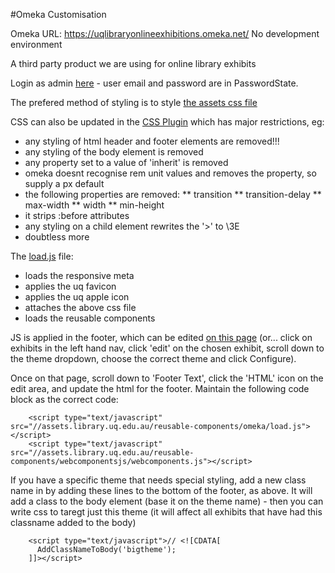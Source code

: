 #Omeka Customisation

Omeka URL: https://uqlibraryonlineexhibitions.omeka.net/
No development environment


A third party product we are using for online library exhibits

Login as admin [here](https://uqlibraryonlineexhibitions.omeka.net/admin/) - user email and password are in PasswordState.

The prefered method of styling is to style [the assets css file](https://github.com/uqlibrary/uqlibrary-reusable-components/blob/master/applications/omeka/custom-styles.scss)

CSS can also be updated in the [CSS Plugin](http://uqlibraryonlineexhibitions.omeka.net/admin/plugins)
which has major restrictions, eg:

* any styling of html header and footer elements are removed!!!
* any styling of the body element is removed
* any property set to a value of 'inherit' is removed
* omeka doesnt recognise rem unit values and removes the property, so supply a px default
* the following properties are removed:
** transition
** transition-delay
** max-width
** width
** min-height
* it strips :before attributes
* any styling on a child element rewrites the '>' to \3E
* doubtless more

The [load.js](//assets.library.uq.edu.au/reusable-components/omeka/load.js) file:

* loads the responsive meta
* applies the uq favicon
* applies the uq apple icon
* attaches the above css file
* loads the reusable components

JS is applied in the footer, which can be edited [on this page](http://uqlibraryonlineexhibitions.omeka.net/admin/exhibits/theme-config/1) (or... click on exhibits in the left hand nav, click 'edit' on the chosen exhibit, scroll down to the theme dropdown, choose the correct theme and click Configure).

Once on that page, scroll down to 'Footer Text', click the 'HTML' icon on the edit area, and update the html for the footer. Maintain the following code block as the correct code:

        <script type="text/javascript" src="//assets.library.uq.edu.au/reusable-components/omeka/load.js"></script>
        <script type="text/javascript" src="//assets.library.uq.edu.au/reusable-components/webcomponentsjs/webcomponents.js"></script>

If you have a specific theme that needs special styling, add a new class name in by adding these lines to the bottom of the footer, as above. It will add a class to the body element (base it on the theme name) - then you can write css to taregt just this theme (it will affect all exhibits that have had this classname added to the body)

        <script type="text/javascript">// <![CDATA[
          AddClassNameToBody('bigtheme');
        ]]></script>  

